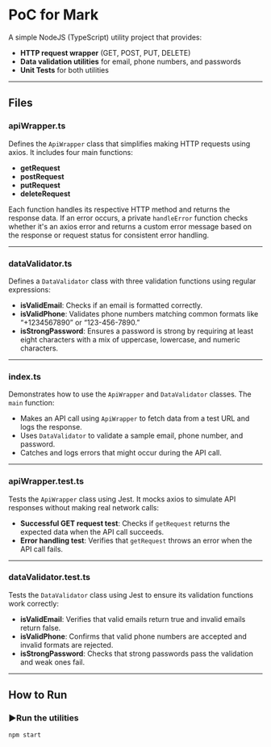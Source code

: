 # PoC for Mark

A simple NodeJS (TypeScript) utility project that provides:
- **HTTP request wrapper** (GET, POST, PUT, DELETE)
- **Data validation utilities** for email, phone numbers, and passwords
- **Unit Tests** for both utilities

---

## Files

### apiWrapper.ts
Defines the `ApiWrapper` class that simplifies making HTTP requests using axios. It includes four main functions:
- **getRequest**
- **postRequest**
- **putRequest**
- **deleteRequest**

Each function handles its respective HTTP method and returns the response data. If an error occurs, a private `handleError` function checks whether it's an axios error and returns a custom error message based on the response or request status for consistent error handling.

---

### dataValidator.ts
Defines a `DataValidator` class with three validation functions using regular expressions:
- **isValidEmail**: Checks if an email is formatted correctly.
- **isValidPhone**: Validates phone numbers matching common formats like “+1234567890” or “123-456-7890.”
- **isStrongPassword**: Ensures a password is strong by requiring at least eight characters with a mix of uppercase, lowercase, and numeric characters.

---

### index.ts
Demonstrates how to use the `ApiWrapper` and `DataValidator` classes. The `main` function:
- Makes an API call using `ApiWrapper` to fetch data from a test URL and logs the response.
- Uses `DataValidator` to validate a sample email, phone number, and password.
- Catches and logs errors that might occur during the API call.

---

### apiWrapper.test.ts
Tests the `ApiWrapper` class using Jest. It mocks axios to simulate API responses without making real network calls:
- **Successful GET request test**: Checks if `getRequest` returns the expected data when the API call succeeds.
- **Error handling test**: Verifies that `getRequest` throws an error when the API call fails.

---

### dataValidator.test.ts
Tests the `DataValidator` class using Jest to ensure its validation functions work correctly:
- **isValidEmail**: Verifies that valid emails return true and invalid emails return false.
- **isValidPhone**: Confirms that valid phone numbers are accepted and invalid formats are rejected.
- **isStrongPassword**: Checks that strong passwords pass the validation and weak ones fail.

---

## How to Run

### ▶Run the utilities  
```bash
npm start
